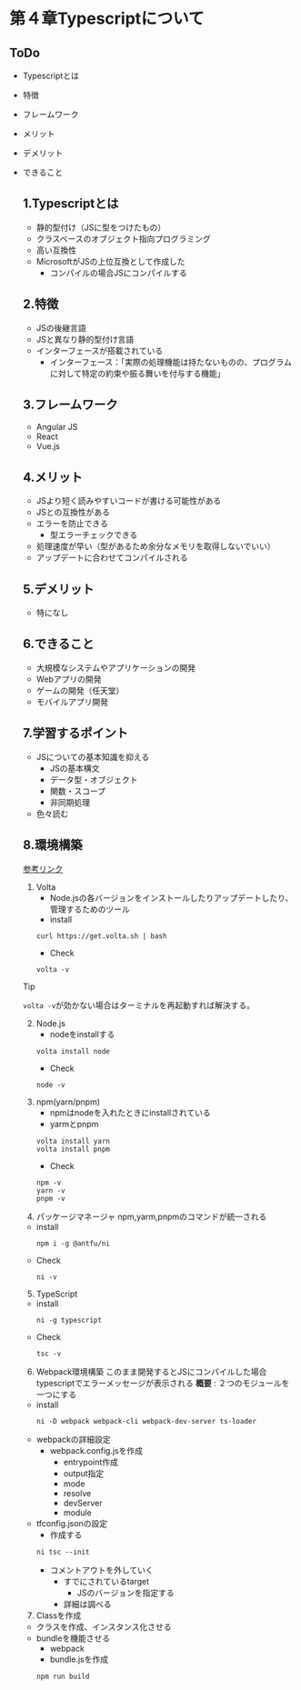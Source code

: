 # 第４章Typescriptについて
ToDo
--
- Typescriptとは
- 特徴
- フレームワーク
- メリット
- デメリット
- できること

    1.Typescriptとは
    --
    - 静的型付け（JSに型をつけたもの）
    - クラスベースのオブジェクト指向プログラミング
    - 高い互換性
    - MicrosoftがJSの上位互換として作成した
      - コンパイルの場合JSにコンパイルする

    2.特徴
    --
    - JSの後継言語
    - JSと異なり静的型付け言語
    - インターフェースが搭載されている
      - インターフェース：「実際の処理機能は持たないものの、プログラムに対して特定の約束や振る舞いを付与する機能」

    3.フレームワーク
    --
    - Angular JS
    - React
    - Vue.js

    4.メリット
    --
    - JSより短く読みやすいコードが書ける可能性がある
    - JSとの互換性がある
    - エラーを防止できる
      - 型エラーチェックできる
    - 処理速度が早い（型があるため余分なメモリを取得しないでいい）
    - アップデートに合わせてコンパイルされる

    5.デメリット
    --
    - 特になし

    6.できること
    --
    - 大規模なシステムやアプリケーションの開発
    - Webアプリの開発
    - ゲームの開発（任天堂）
    - モバイルアプリ開発

    7.学習するポイント
    --
    - JSについての基本知識を抑える
      - JSの基本構文
      - データ型・オブジェクト
      - 関数・スコープ
      - 非同期処理
    - 色々読む

    8.環境構築
    --
    [参考リンク](https://zenn.dev/jinmendog/articles/49a156bc5315a9)
    1. Volta
       - Node.jsの各バージョンをインストールしたりアップデートしたり、管理するためのツール
       - install
       ```
       curl https://get.volta.sh | bash
       ```
       - Check
       ```
       volta -v
       ```
  >[!Tip]
  >`volta -v`が効かない場合はターミナルを再起動すれば解決する。
    2. Node.js
       - nodeをinstallする
       ```
       volta install node
       ```
       - Check
       ```
       node -v
       ```
    3. npm(yarn/pnpm)
       - npmはnodeを入れたときにinstallされている
       - yarmとpnpm
       ```
       volta install yarn
       volta install pnpm
       ```
       - Check
       ```
       npm -v
       yarn -v
       pnpm -v
       ```
    4. パッケージマネージャ
    npm,yarm,pnpmのコマンドが統一される
    - install
      ```
      npm i -g @antfu/ni
      ```
    - Check
      ```
      ni -v
      ```
    5. TypeScript
    - install
      ```
      ni -g typescript
      ```
    - Check
      ```
      tsc -v
      ```
    6. Webpack環境構築
    このまま開発するとJSにコンパイルした場合typescriptでエラーメッセージが表示される
    **概要** : ２つのモジュールを一つにする

    - install
      ```
      ni -D webpack webpack-cli webpack-dev-server ts-loader
      ```
    - webpackの詳細設定
      - webpack.config.jsを作成
        - entrypoint作成
        - output指定
        - mode
        - resolve
        - devServer
        - module
    - tfconfig.jsonの設定
      - 作成する
      ```
      ni tsc --init
      ```
      - コメントアウトを外していく
        - すでにされているtarget
          - JSのバージョンを指定する
        - 詳細は調べる
    7. Classを作成
    - クラスを作成、インスタンス化させる
    - bundleを機能させる
      - webpack
      - bundle.jsを作成
      ```
      npm run build
      ```

